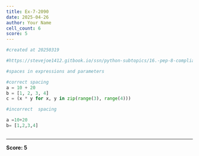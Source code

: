 ```yaml
---
title: Ex-7-2090
date: 2025-04-26
author: Your Name
cell_count: 6
score: 5
---
```


```python
#created at 20250319
```


```python
#https://stevejoe1412.gitbook.io/ssn/python-subtopics/16.-pep-8-compliance
```


```python
#spaces in expressions and parameters
```


```python
#correct spacing
a = 10 + 20
b = [1, 2, 3, 4]
c = (x * y for x, y in zip(range(3), range(4)))
```


```python
#incorrect  spacing 

a =10+20
b= [1,2,3,4]
```


```python

```


---
**Score: 5**